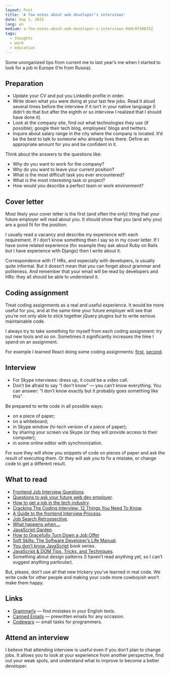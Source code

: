```yaml
---
layout: Post
title: 'A few notes about web developer’s interviews'
date: Sep 1, 2015
lang: en
medium: a-few-notes-about-web-developer-s-interviews-6ddc9f500152
tags:
  - thoughts
  - work
  - education
---
```


Some unorganized tips from current me to last year’s me when I started to look for a job in Europe (I’m from Russia).

## Preparation

* Update your CV and put you LinkedIn profile in order.
* Write down what you were doing at your last few jobs. Read it aloud several times before the interview if it isn’t in your native language (I didn’t do that but after the eighth or so interview I realized that I should have done it).
* Look at the company site, find out what technologies they use (if possible); google their tech blog, employees’ blogs and twitters.
* Inquire about salary range in the city where the company is located. It’d be the best to talk to someone who already lives there. Define an appropriate amount for you and be confident in it.

Think about the answers to the questions like:

* Why do you want to work for the company?
* Why do you want to leave your current position?
* What is the most difficult task you ever encountered?
* What is the most interesting task or project?
* How would you describe a perfect team or work environment?

## Cover letter

Most likely your cover letter is the first (and often the only) thing that your future employer will read about you. It should show that you (and why you) are a good fit for the position.

I usually read a vacancy and describe my experience with each requirement. If I don’t know something then I say so in my cover letter. If I have some related experience (for example they ask about Ruby on Rails but I have experience with Django) then I write about it.

Correspondence with IT HRs, and especially with developers, is usually quite informal. But it doesn’t mean that you can forget about grammar and politeness. And remember that your email will be read by developers and HRs: they all should be able to understand it.

## Coding assignment

Treat coding assignments as a real and useful experience. It would be more useful for you, and at the same time your future employer will see that you’re not only able to stick together jQuery plugins but to write serious maintainable code.

I always try to take something for myself from each coding assignment: try out new tools and so on. Sometimes it significantly increases the time I spend on an assignment.

For example I learned React doing some coding assignments: [first](https://github.com/sapegin/react-text-stats), [second](https://github.com/sapegin/react-weather).

## Interview

* For Skype interviews: dress up, it could be a video call.
* Don’t be afraid to say “I don’t know” — you can’t know everything. You can answer: “I don’t know exactly but it probably goes something like this”.

Be prepared to write code in all possible ways:

* on a piece of paper;
* on a whiteboard;
* in Skype window (hi-tech version of a piece of paper);
* by sharing your screen via Skype (or they will provide access to their computer);
* in some online editor with synchronization.

For sure they will show you snippets of code on pieces of paper and ask the result of executing them. Or they will ask you to fix a mistake, or change code to get a different result.

## What to read

* [Frontend Job Interview Questions](https://github.com/h5bp/Front-end-Developer-Interview-Questions).
* [Questions to ask your future web dev employer](https://medium.com/@edwardog/questions-to-ask-your-future-web-dev-employer-f7a161b5bc70).
* [How to get a job in the tech industry](https://medium.com/superhi/how-to-get-a-job-in-the-tech-industry-9b3ca6d5ee88).
* [Cracking The Coding Interview: 12 Things You Need To Know](https://simpleprogrammer.com/2015/01/19/cracking-the-coding-interview/).
* [A Guide to the frontend Interview Process](https://ashleynolan.co.uk/blog/a-guide-to-front-end-interviews).
* [Job Search Retrospective](http://juliepagano.com/blog/2015/08/15/job-search-retrospective/).
* [What happens when...](https://github.com/alex/what-happens-when).
* [JavaScript Garden](http://bonsaiden.github.io/JavaScript-Garden/).
* [How to Gracefully Turn Down a Job Offer](https://www.themuse.com/advice/how-to-gracefully-turn-down-a-job-offer)
* [Soft Skills: The Software Developer’s Life Manual](https://www.amazon.com/gp/product/1617292397/?tag=artesapesphot-20).
* [You don’t know JavaScript](https://github.com/getify/You-Dont-Know-JS) book series.
* [JavaScript & DOM Tips, Tricks, and Techniques](https://www.impressivewebs.com/javascript-dom-tips-tricks-techniques-ebook/).
* Something about design patterns (I haven’t read anything yet, so I can’t suggest anything particular).

But, please, don’t use all that new trickery you’ve learned in  real code. We write code for other people and making your code more cowboyish won’t make them happy.

## Links

* [Grammarly](https://www.grammarly.com/) — find mistakes in your English texts.
* [Canned Emails](http://www.cannedemails.com/) — prewritten emails for any occasion.
* [Codewars](https://www.codewars.com/) — small tasks for programmers.

## Attend an interview

I believe that attending interview is useful even if you don’t plan to change jobs. It allows you to look at your experience from another perspective, find out your weak spots, and understand what to improve to become a better developer.

